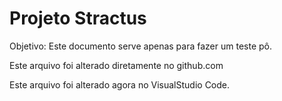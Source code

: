 # Projeto Stractus

Objetivo: Este documento serve apenas para fazer um teste pô.

Este arquivo foi alterado diretamente no github.com

Este arquivo foi alterado agora no VisualStudio Code.
